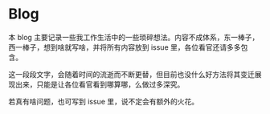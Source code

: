 # Blog
本 blog 主要记录一些我工作生活中的一些琐碎想法。内容不成体系，东一棒子，西一棒子，想到啥就写啥，并将所有内容放到 issue 里，各位看官还请多多包含。

这一段段文字，会随着时间的流逝而不断更替，但目前也没什么好方法将其变迁展现出来，只能是让各位看官看到哪算哪，么做过多深究。

若真有啥问题，也可写到 issue 里，说不定会有额外的火花。

